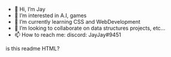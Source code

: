 - 👋 Hi, I’m Jay
- 👀 I’m interested in A.I, games 
- 🌱 I’m currently learning CSS and WebDevelopment
- 💞️ I’m looking to collaborate on data structures projects, etc...
- 📫 How to reach me: discord: JayJay#9451


is this readme HTML?
<!---
jaomisterio/jaomisterio is a ✨ special ✨ repository because its `README.md` (this file) appears on your GitHub profile.
You can click the Preview link to take a look at your changes.
--->
